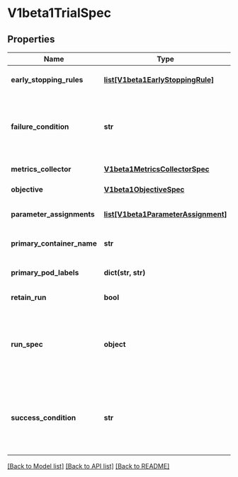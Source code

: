 # V1beta1TrialSpec

## Properties
Name | Type | Description | Notes
------------ | ------------- | ------------- | -------------
**early_stopping_rules** | [**list[V1beta1EarlyStoppingRule]**](V1beta1EarlyStoppingRule.md) | Rules for early stopping techniques. Each rule should be met to early stop Trial. | [optional] 
**failure_condition** | **str** | Condition when trial custom resource is failed. Condition must be in GJSON format, ref https://github.com/tidwall/gjson. For example for BatchJob: status.conditions.#(type&#x3D;&#x3D;\&quot;Failed\&quot;)#|#(status&#x3D;&#x3D;\&quot;True\&quot;)# | [optional] 
**metrics_collector** | [**V1beta1MetricsCollectorSpec**](V1beta1MetricsCollectorSpec.md) | Describes how metrics will be collected | [optional] 
**objective** | [**V1beta1ObjectiveSpec**](V1beta1ObjectiveSpec.md) | Describes the objective of the experiment. | [optional] 
**parameter_assignments** | [**list[V1beta1ParameterAssignment]**](V1beta1ParameterAssignment.md) | Key-value pairs for hyperparameters and assignment values. | 
**primary_container_name** | **str** | Name of training container where actual model training is running | [optional] 
**primary_pod_labels** | **dict(str, str)** | Label that determines if pod needs to be injected by Katib sidecar container | [optional] 
**retain_run** | **bool** | Whether to retain the trial run object after completed. | [optional] 
**run_spec** | **object** | Raw text for the trial run spec. This can be any generic Kubernetes runtime object. The trial operator should create the resource as written, and let the corresponding resource controller (e.g. tf-operator) handle the rest. | [optional] 
**success_condition** | **str** | Condition when trial custom resource is succeeded. Condition must be in GJSON format, ref https://github.com/tidwall/gjson. For example for BatchJob: status.conditions.#(type&#x3D;&#x3D;\&quot;Complete\&quot;)#|#(status&#x3D;&#x3D;\&quot;True\&quot;)# | [optional] 

[[Back to Model list]](../README.md#documentation-for-models) [[Back to API list]](../README.md#documentation-for-api-endpoints) [[Back to README]](../README.md)


